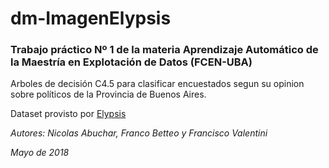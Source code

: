 # dm-ImagenElypsis

### Trabajo práctico Nº 1 de la materia Aprendizaje Automático de la Maestría en Explotación de Datos (FCEN-UBA)

Arboles de decisión C4.5 para clasificar encuestados segun su opinion sobre políticos de la Provincia de Buenos Aires. 

Dataset provisto por [Elypsis](http://elypsisweb.com/)

*Autores: Nicolas Abuchar, Franco Betteo y Francisco Valentini*

*Mayo de 2018*
